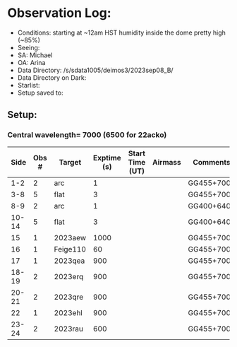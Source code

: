 # Observation Log: 

* Conditions: starting at ~12am HST humidity inside the dome pretty high (~85%)
* Seeing: 
* SA: Michael
* OA: Arina
* Data Directory: /s/sdata1005/deimos3/2023sep08_B/
* Data Directory on Dark: 
* Starlist: 
* Setup saved to: 

## Setup: 

    
### Central wavelength= 7000 (6500 for 22acko)


|   Side   | Obs #     | Target    | Exptime (s) | Start Time (UT) | Airmass | Comments                                                   |
|----------|-----------|-----------|-------------|-----------------|---------|------------------------------------------------------------|
|1-2|2|     arc   |1| ||GG455+7000|
|3-8|5|     flat  |3| ||GG455+7000|
|8-9|2|     arc   |1| ||GG400+6400|
|10-14|5|     flat  |3| ||GG400+6400|
|15|1|     2023aew  |1000| ||GG455+7000|
|16|1|     Feige110  |60| ||GG455+7000|
|17|1|     2023qea  |900| ||GG455+7000|
|18-19|2|     2023erq  |900| ||GG455+7000|
|20-21|2|     2023qre  |900| ||GG455+7000|
|22|1|     2023ehl  |900| ||GG455+7000|
|23-24|2|     2023rau  |600| ||GG455+7000|
